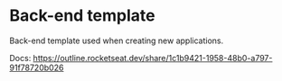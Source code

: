 # Back-end template

Back-end template used when creating new applications.

Docs: https://outline.rocketseat.dev/share/1c1b9421-1958-48b0-a797-91f78720b026
